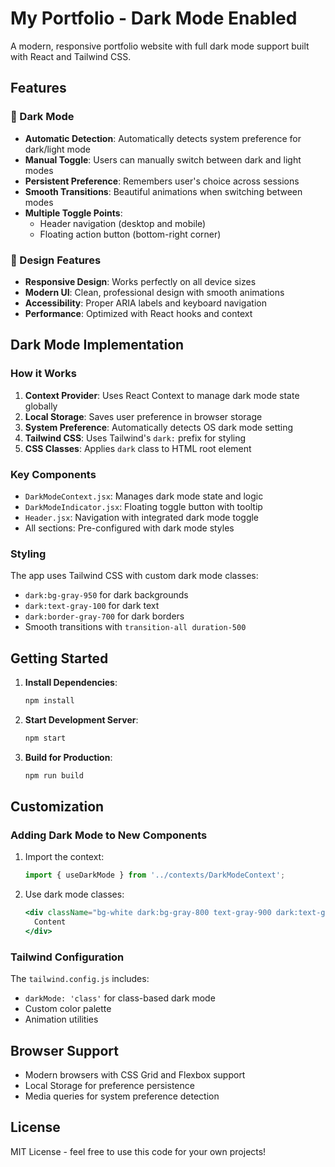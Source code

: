 # My Portfolio - Dark Mode Enabled

A modern, responsive portfolio website with full dark mode support built with React and Tailwind CSS.

## Features

### 🌙 Dark Mode
- **Automatic Detection**: Automatically detects system preference for dark/light mode
- **Manual Toggle**: Users can manually switch between dark and light modes
- **Persistent Preference**: Remembers user's choice across sessions
- **Smooth Transitions**: Beautiful animations when switching between modes
- **Multiple Toggle Points**: 
  - Header navigation (desktop and mobile)
  - Floating action button (bottom-right corner)

### 🎨 Design Features
- **Responsive Design**: Works perfectly on all device sizes
- **Modern UI**: Clean, professional design with smooth animations
- **Accessibility**: Proper ARIA labels and keyboard navigation
- **Performance**: Optimized with React hooks and context

## Dark Mode Implementation

### How it Works
1. **Context Provider**: Uses React Context to manage dark mode state globally
2. **Local Storage**: Saves user preference in browser storage
3. **System Preference**: Automatically detects OS dark mode setting
4. **Tailwind CSS**: Uses Tailwind's `dark:` prefix for styling
5. **CSS Classes**: Applies `dark` class to HTML root element

### Key Components
- `DarkModeContext.jsx`: Manages dark mode state and logic
- `DarkModeIndicator.jsx`: Floating toggle button with tooltip
- `Header.jsx`: Navigation with integrated dark mode toggle
- All sections: Pre-configured with dark mode styles

### Styling
The app uses Tailwind CSS with custom dark mode classes:
- `dark:bg-gray-950` for dark backgrounds
- `dark:text-gray-100` for dark text
- `dark:border-gray-700` for dark borders
- Smooth transitions with `transition-all duration-500`

## Getting Started

1. **Install Dependencies**:
   ```bash
   npm install
   ```

2. **Start Development Server**:
   ```bash
   npm start
   ```

3. **Build for Production**:
   ```bash
   npm run build
   ```

## Customization

### Adding Dark Mode to New Components
1. Import the context:
   ```jsx
   import { useDarkMode } from '../contexts/DarkModeContext';
   ```

2. Use dark mode classes:
   ```jsx
   <div className="bg-white dark:bg-gray-800 text-gray-900 dark:text-gray-100">
     Content
   </div>
   ```

### Tailwind Configuration
The `tailwind.config.js` includes:
- `darkMode: 'class'` for class-based dark mode
- Custom color palette
- Animation utilities

## Browser Support
- Modern browsers with CSS Grid and Flexbox support
- Local Storage for preference persistence
- Media queries for system preference detection

## License
MIT License - feel free to use this code for your own projects!
